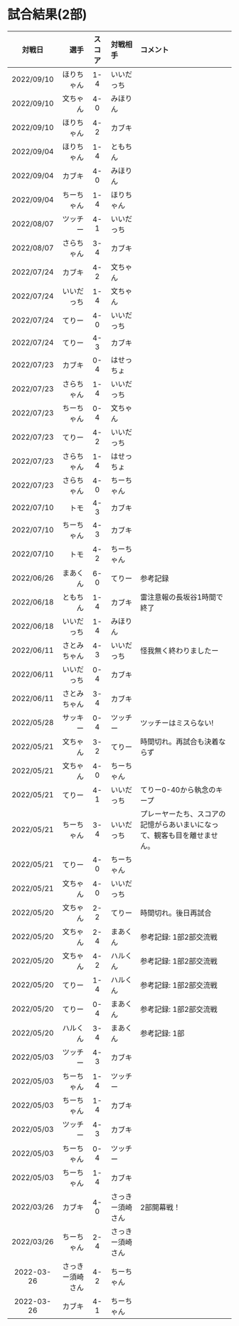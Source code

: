 # 試合結果(2部)

| 対戦日 | 選手 | スコア | 対戦相手 | コメント |
| :---: | ----: | :---: | :---- | :---- |
| 2022/09/10 | ほりちゃん | 1-4 | いいだっち | |
| 2022/09/10 | 文ちゃん | 4-0 | みほりん | |
| 2022/09/10 | ほりちゃん | 4-2 | カブキ | |
| 2022/09/04 | ほりちゃん | 1-4 | ともちん | |
| 2022/09/04 | カブキ | 4-0 | みほりん | |
| 2022/09/04 | ちーちゃん | 1-4 | ほりちゃん | |
| 2022/08/07 | ツッチー | 4-1 | いいだっち | |
| 2022/08/07 | さらちゃん | 3-4 | カブキ | |
| 2022/07/24 | カブキ | 4-2 | 文ちゃん | |
| 2022/07/24 | いいだっち | 1-4 | 文ちゃん | |
| 2022/07/24 | てりー | 4-0 | いいだっち | |
| 2022/07/24 | てりー | 4-3 | カブキ | |
| 2022/07/23 | カブキ | 0-4 | はせっちょ | |
| 2022/07/23 | さらちゃん | 1-4 | いいだっち | |
| 2022/07/23 | ちーちゃん | 0-4 | 文ちゃん | |
| 2022/07/23 | てりー | 4-2 | いいだっち | |
| 2022/07/23 | さらちゃん | 1-4 | はせっちょ | |
| 2022/07/23 | さらちゃん | 4-0 | ちーちゃん | |
| 2022/07/10 | トモ | 4-3 | カブキ | |
| 2022/07/10 | ちーちゃん | 4-3 | カブキ | |
| 2022/07/10 | トモ | 4-2 | ちーちゃん | |
| 2022/06/26 | まあくん | 6-0 | てりー | 参考記録 |
| 2022/06/18 | ともちん | 1-4 | カブキ | 雷注意報の長坂谷1時間で終了 |
| 2022/06/18 | いいだっち | 1-4 | みほりん |  |
| 2022/06/11 | さとみちゃん | 4-3 | いいだっち | 怪我無く終わりましたー |
| 2022/06/11 | いいだっち | 0-4 | カブキ |  |
| 2022/06/11 | さとみちゃん | 3-4 | カブキ |  |
| 2022/05/28 | サッキー | 0-4 | ツッチー | ツッチーはミスらない! |
| 2022/05/21 | 文ちゃん | 3-2 | てりー | 時間切れ。再試合も決着ならず |
| 2022/05/21 | 文ちゃん | 4-0 | ちーちゃん |   |
| 2022/05/21 | てりー | 4-1 | いいだっち | てりー0-40から執念のキープ |
| 2022/05/21 | ちーちゃん | 3-4 | いいだっち | プレーヤーたち、スコアの記憶がらあいまいになって、観客も目を離せません。 |
| 2022/05/21 | てりー | 4-0 | ちーちゃん |   |
| 2022/05/21 | 文ちゃん | 4-0 | いいだっち |   |
| 2022/05/20 | 文ちゃん | 2-2 | てりー | 時間切れ。後日再試合 |
| 2022/05/20 | 文ちゃん | 2-4 | まあくん | 参考記録: 1部2部交流戦 |
| 2022/05/20 | 文ちゃん | 4-2 | ハルくん | 参考記録: 1部2部交流戦 |
| 2022/05/20 | てりー | 1-4 | ハルくん | 参考記録: 1部2部交流戦 |
| 2022/05/20 | てりー | 0-4 | まあくん | 参考記録: 1部2部交流戦 |
| 2022/05/20 | ハルくん | 3-4 | まあくん | 参考記録: 1部 |
| 2022/05/03 | ツッチー | 4-3 | カブキ |   |
| 2022/05/03 | ちーちゃん | 1-4 | ツッチー |   |
| 2022/05/03 | ちーちゃん | 1-4 | カブキ |   |
| 2022/05/03 | ツッチー | 4-3 | カブキ |   |
| 2022/05/03 | ちーちゃん | 0-4 | ツッチー |   |
| 2022/05/03 | ちーちゃん | 1-4 | カブキ |   |
| 2022/03/26 | カブキ | 4-0 | さっきー須崎さん | 2部開幕戦！ |
| 2022/03/26 | ちーちゃん | 2-4 | さっきー須崎さん |   |
| 2022-03-26 | さっきー須崎さん | 4-2 | ちーちゃん |   |
| 2022-03-26 | カブキ | 4-1 | ちーちゃん |   |
